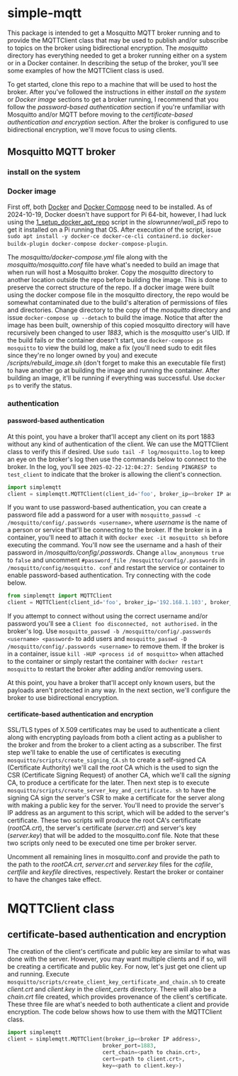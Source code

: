 # simple-mqtt

This package is intended to get a Mosquitto MQTT broker running and to provide the MQTTClient class that may be used to publish and/or subscribe to topics on the broker using bidirectional encryption.  The *mosquitto* directory has everything needed to get a broker running either on a system or in a Docker container.  In describing the setup of the broker, you'll see some examples of how the MQTTClient class is used.

To get started, clone this repo to a machine that will be used to host the broker.  After you've followed the instructions in either *install on the system* or *Docker image* sections to get a broker running, I recommend that you follow the *password-based authentication* section if you're unfamiliar with Mosquitto and/or MQTT before moving to the *certificate-based authentication and encryption* section.  After the broker is configured to use bidirectional encryption, we'll move focus to using clients. 

## Mosquitto MQTT broker

### install on the system



### Docker image

First off, both [Docker](https://docs.docker.com/engine/install/) and [Docker Compose](https://docs.docker.com/compose/install/) need to be installed.  As of 2024-10-19, Docker doesn't have support for Pi 64-bit, however, I had luck using the [1_setup_docker_apt_repo](https://github.c/blob/main/configs/docker/1_setup_docker_apt_repo.sh) script in the *slowrunner/wali_pi5* repo to get it installed on a Pi running that OS.  After execution of the script, issue `sudo apt install -y docker-ce docker-ce-cli containerd.io docker-buildx-plugin docker-compose docker-compose-plugin`.

The *mosquitto/docker-compose.yml* file along with the *mosquitto/mosquitto.conf* file have what's needed to build an image that when run will host a Mosquitto broker.  Copy the *mosquitto* directory to another location outside the repo before building the image.  This is done to preserve the correct structure of the repo.  If a docker image were built using the docker compose file in the mosquitto directory, the repo would be somewhat contaminated due to the build's alteration of permissions of files and directories.  Change directory to the copy of the *mosquitto* directory and issue `docker-compose up --detach` to build the image.  Notice that after the image has been built, ownership of this copied mosquitto directory will have recursively been changed to user *1883*, which is the *mosquitto* user's UID.  If the build fails or the container doesn't start, use `docker-compose ps mosquitto` to view the build log, make a fix (you'll need sudo to edit files since they're no longer owned by you) and execute *<copy of mosquitto directory>/scripts/rebuild_image.sh* (don't forget to make this an executable file first) to have another go at building the image and running the container.  After building an image, it'll be running if everything was successful.  Use `docker ps` to verify the status.

### authentication

#### password-based authentication

At this point, you have a broker that'll accept any client on its port 1883 without any kind of authentication of the client.  We can use the MQTTClient class to verify this if desired.  Use `sudo tail -F log/mosquitto.log` to keep an eye on the broker's log then use the commands below to connect to the broker.  In the log, you'll see `2025-02-22-12:04:27: Sending PINGRESP to test_client` to indicate that the broker is allowing the client's connection.
```python
import simplemqtt
client = simplemqtt.MQTTClient(client_id='foo', broker_ip=<broker IP address>, broker_port=1883)
```
If you want to use password-based authentication, you can create a password file add a password for a user with `mosquitto_passwd -c /mosquitto/config/.passwords <username>`, where *username* is the name of a person or service that'll be connecting to the broker.  If the broker is in a container, you'll need to attach it with `docker exec -it mosquitto sh` before executing the command.  You'll now see the username and a hash of their password in */mosquitto/config/.passwords*. Change `allow_anonymous true` to `false` and uncomment `#password_file /mosquitto/config/.passwords` in `/mosquitto/config/mosquitto. conf` and restart the service or container to enable password-based authentication.  Try connecting with the code below.
```python
from simplemqtt import MQTTClient
client = MQTTClient(client_id='foo', broker_ip='192.168.1.103', broker_port=1883, username=<username>, password=<password>)
```
If you attempt to connect without using the correct username and/or password you'll see a `Client foo disconnected, not authorised.` in the broker's log.  Use `mosquitto_passwd -b /mosquitto/config/.passwords <username> <password>` to add users and `mosquitto_passwd -D /mosquitto/config/.passwords <username>` to remove them.  If the broker is in a container, issue `kill -HUP <process id of mosquitto>` when attached to the container or simply restart the container with `docker restart mosquitto` to restart the broker after adding and/or removing users.

At this point, you have a broker that'll accept only known users, but the payloads aren't protected in any way.  In the next section, we'll configure the broker to use bidirectional encryption.

#### certificate-based authentication and encryption

SSL/TLS types of X.509 certificates may be used to authenticate a client along with encrypting payloads from both a client acting as a publisher to the broker and from the broker to a client acting as a subscriber.  The first step we'll take to enable the use of certificates is executing `mosquitto/scripts/create_signing_CA.sh` to create a self-signed CA (Certificate Authority) we'll call the *root* CA which is the used to sign the CSR (Certificate Signing Request) of another CA, which we'll call the *signing* CA, to produce a certificate for the later. Then next step is to execute `mosquitto/scripts/create_server_key_and_certificate. sh` to have the signing CA sign the server's CSR to make a certificate for the server along with making a public key for the server.  You'll need to provide the server's IP address as an argument to this script, which will be added to the server's certificate.  These two scripts will produce the root CA's certificate (*rootCA.crt*), the server's certificate (*server.crt*) and server's key (*server.key*) that will be added to the mosquitto.conf file.  Note that these two scripts only need to be executed one time per broker server.

Uncomment all remaining lines in mosquitto.conf and provide the path to the path to the *rootCA.crt*, *server.crt* and *server.key* files for the *cafile*, *certfile* and *keyfile* directives, respectively.  Restart the broker or container to have the changes take effect.

# MQTTClient class

## certificate-based authentication and encryption

The creation of the client's certificate and public key are similar to what was done with the server.  However, you may want multiple clients and if so, will be creating a certificate and public key.  For now, let's just get one client up and running.  Execute `mosquitto/scripts/create_client_key_certificate_and_chain.sh` to create *client.crt* and *client.key* in the *client_certs* directory.  There will also be a *chain.crt* file created, which provides provenance of the client's certificate.  These three file are what's needed to both authenticate a client and provide encryption.  The 
code below shows how to use them with the MQTTClient class.
```python
import simplemqtt
client = simplemqtt.MQTTClient(broker_ip=<broker IP address>,
                              broker_port=1883,
                              cert_chain=<path to chain.crt>,
                              cert=<path to client.crt>,
                              key=<path to client.key>)
```
